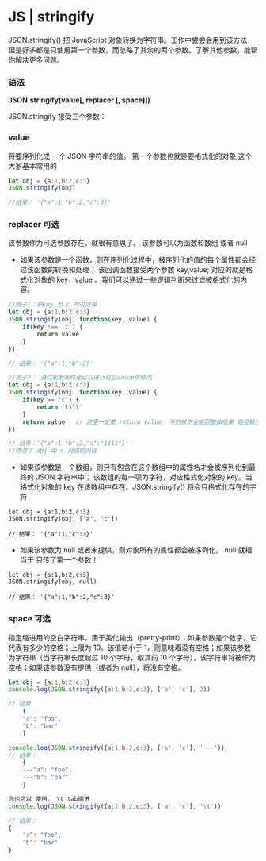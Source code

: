 # JS | stringify

JSON.stringify() 把 JavaScript 对象转换为字符串。工作中尝尝会用到该方法，但是好多都是只使用第一个参数，而忽略了其余的两个参数。了解其他参数，能帮你解决更多问题。

### 语法

**JSON.stringify(value[, replacer [, space]])**

JSON.stringify 接受三个参数：

### value

将要序列化成 一个 JSON 字符串的值。
第一个参数也就是要格式化的对象,这个大家基本常用的

```javaScript
let obj = {a:1,b:2,c:3}
JSON.stringify(obj)

//结果： '{"a":1,"b":2,"c":3}'
```

### replacer 可选

该参数作为可选参数存在，就很有意思了。 该参数可以为函数和数组 或者 null

- 如果该参数是一个函数，则在序列化过程中，被序列化的值的每个属性都会经过该函数的转换和处理；
  该回调函数接受两个参数 key,value; 对应的就是格式化对象的 key，value 。我们可以通过一些逻辑判断来过滤被格式化的内容。

```javaScript
//例子1：把key 为 c 的过滤掉
let obj = {a:1,b:2,c:3}
JSON.stringify(obj, function(key, value) {
    if(key !== 'c') {
        return value
    }
})

// 结果： '{"a":1,"b":2}'

//例子2： 通过判断条件还可以进行对应value的修改
let obj = {a:1,b:2,c:3}
JSON.stringify(obj, function(key, value) {
    if(key == 'c') {
        return '1111'
    }
    return value   // 这里一定要 return value  不然就不会返回整体结果 就会输出 undefined
})

// 结果：'{"a":1,"b":2,"c":"1111"}'
//修改了 obj 中 c 对应的内容


```

- 如果该参数是一个数组，则只有包含在这个数组中的属性名才会被序列化到最终的 JSON 字符串中；
  该数组的每一项为字符，对应格式化对象的 key。当格式化对象的 key 在该数组中存在。JSON.stringify() 将会只格式化存在的字符

```
let obj = {a:1,b:2,c:3}
JSON.stringify(obj, ['a', 'c'])

// 结果： '{"a":1,"c":3}'
```

- 如果该参数为 null 或者未提供，则对象所有的属性都会被序列化。
  null 就相当于 只传了第一个参数！

```
let obj = {a:1,b:2,c:3}
JSON.stringify(obj, null)

// 结果： '{"a":1,"b":2,"c":3}'
```

### space 可选

指定缩进用的空白字符串，用于美化输出（pretty-print）；如果参数是个数字，它代表有多少的空格；上限为 10。该值若小于 1，则意味着没有空格；如果该参数为字符串（当字符串长度超过 10 个字母，取其前 10 个字母），该字符串将被作为空格；如果该参数没有提供（或者为 null），将没有空格。

```javaScript
let obj = {a:1,b:2,c:3}
console.log(JSON.stringify({a:1,b:2,c:3}, ['a', 'c'], 2))

// 结果
    {
    "a": "foo",
    "b": "bar"
    }

console.log(JSON.stringify({a:1,b:2,c:3}, ['a', 'c'], '---'))
// 结果：
    {
    ---"a": "foo",
    ---"b": "bar"
    }

你也可以 使用。 \t tab缩进
console.log(JSON.stringify({a:1,b:2,c:3}, ['a', 'c'], '\t'))

// 结果：
{
	"a": "foo",
	"b": "bar"
}
```
